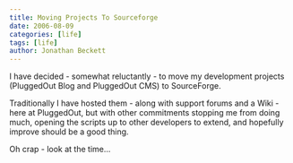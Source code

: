 ```yaml
---
title: Moving Projects To Sourceforge
date: 2006-08-09
categories: [life]
tags: [life]
author: Jonathan Beckett
---
```


I have decided - somewhat reluctantly - to move my development projects (PluggedOut Blog and PluggedOut CMS) to SourceForge.

Traditionally I have hosted them - along with support forums and a Wiki - here at PluggedOut, but with other commitments stopping me from doing much, opening the scripts up to other developers to extend, and hopefully improve should be a good thing.

Oh crap - look at the time...